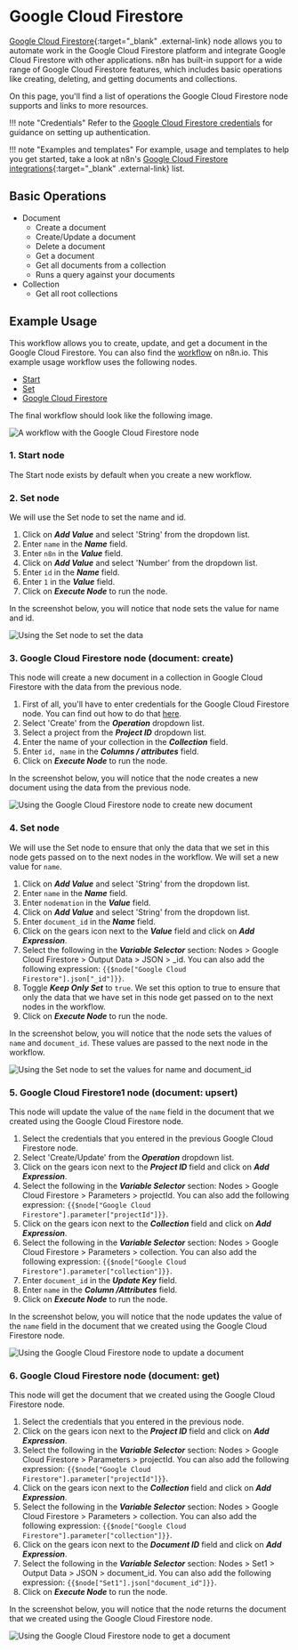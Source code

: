# Google Cloud Firestore

[Google Cloud Firestore](https://firebase.google.com/docs/firestore/){:target="_blank" .external-link} node allows you to automate work in the Google Cloud Firestore platform and integrate Google Cloud Firestore with other applications. n8n has built-in support for a wide range of Google Cloud Firestore features, which includes basic operations like creating, deleting, and getting documents and collections. 

On this page, you'll find a list of operations the Google Cloud Firestore node supports and links to more resources.

!!! note "Credentials"
    Refer to the [Google Cloud Firestore credentials](https://docs.n8n.io/integrations/builtin/credentials/google/) for guidance on setting up authentication. 

!!! note "Examples and templates"
    For example, usage and templates to help you get started, take a look at n8n's [Google Cloud Firestore integrations](https://n8n.io/integrations/google-cloud-firestore/){:target="_blank" .external-link} list.


## Basic Operations

* Document
    * Create a document
    * Create/Update a document
    * Delete a document
    * Get a document
    * Get all documents from a collection
    * Runs a query against your documents
* Collection
    * Get all root collections

## Example Usage

This workflow allows you to create, update, and get a document in the Google Cloud Firestore. You can also find the [workflow](https://n8n.io/workflows/839) on n8n.io. This example usage workflow uses the following nodes.
- [Start](/integrations/builtin/core-nodes/n8n-nodes-base.start/)
- [Set](/integrations/builtin/core-nodes/n8n-nodes-base.set/)
- [Google Cloud Firestore]()

The final workflow should look like the following image.

![A workflow with the Google Cloud Firestore node](/_images/integrations/builtin/app-nodes/googlecloudfirestore/workflow.png)

### 1. Start node

The Start node exists by default when you create a new workflow.

### 2. Set node

We will use the Set node to set the name and id.

1. Click on ***Add Value*** and select 'String' from the dropdown list.
2. Enter `name` in the ***Name*** field.
3. Enter `n8n` in the ***Value*** field.
4. Click on ***Add Value*** and select 'Number' from the dropdown list.
5. Enter `id` in the ***Name*** field.
6. Enter `1` in the ***Value*** field.
7. Click on ***Execute Node*** to run the node.

In the screenshot below, you will notice that node sets the value for name and id.

![Using the Set node to set the data](/_images/integrations/builtin/app-nodes/googlecloudfirestore/set_node.png)

### 3. Google Cloud Firestore node (document: create)

This node will create a new document in a collection in Google Cloud Firestore with the data from the previous node.

1. First of all, you'll have to enter credentials for the Google Cloud Firestore node. You can find out how to do that [here](/integrations/builtin/credentials/google/).
2. Select 'Create' from the ***Operation*** dropdown list.
3. Select a project from the ***Project ID*** dropdown list.
4. Enter the name of your collection in the ***Collection*** field.
5. Enter `id, name` in the ***Columns / attributes*** field.
6. Click on ***Execute Node*** to run the node.

In the screenshot below, you will notice that the node creates a new document using the data from the previous node.

![Using the Google Cloud Firestore node to create new document](/_images/integrations/builtin/app-nodes/googlecloudfirestore/googlecloudfirestore_node.png)

### 4. Set node

We will use the Set node to ensure that only the data that we set in this node gets passed on to the next nodes in the workflow. We will set a new value for `name`.

1. Click on ***Add Value*** and select 'String' from the dropdown list.
2. Enter `name` in the ***Name*** field.
3. Enter `nodemation` in the ***Value*** field.
4. Click on ***Add Value*** and select 'String' from the dropdown list.
5. Enter `document_id` in the ***Name*** field.
6. Click on the gears icon next to the ***Value*** field and click on ***Add Expression***.
7. Select the following in the ***Variable Selector*** section: Nodes > Google Cloud Firestore > Output Data > JSON > _id. You can also add the following expression: `{{$node["Google Cloud Firestore"].json["_id"]}}`.
8. Toggle ***Keep Only Set*** to `true`. We set this option to true to ensure that only the data that we have set in this node get passed on to the next nodes in the workflow.
9. Click on ***Execute Node*** to run the node.


In the screenshot below, you will notice that the node sets the values of `name` and `document_id`. These values are passed to the next node in the workflow.

![Using the Set node to set the values for name and document_id](/_images/integrations/builtin/app-nodes/googlecloudfirestore/set1_node.png)

### 5. Google Cloud Firestore1 node (document: upsert)

This node will update the value of the `name` field in the document that we created using the Google Cloud Firestore node.

1. Select the credentials that you entered in the previous Google Cloud Firestore node.
2. Select 'Create/Update' from the ***Operation*** dropdown list.
3. Click on the gears icon next to the ***Project ID*** field and click on ***Add Expression***.
4. Select the following in the ***Variable Selector*** section: Nodes > Google Cloud Firestore > Parameters > projectId. You can also add the following expression: `{{$node["Google Cloud Firestore"].parameter["projectId"]}}`.
5. Click on the gears icon next to the ***Collection*** field and click on ***Add Expression***.
6. Select the following in the ***Variable Selector*** section: Nodes > Google Cloud Firestore > Parameters > collection. You can also add the following expression: `{{$node["Google Cloud Firestore"].parameter["collection"]}}`.
7. Enter `document_id` in the ***Update Key*** field.
8. Enter `name` in the ***Column /Attributes*** field.
9. Click on ***Execute Node*** to run the node.


In the screenshot below, you will notice that the node updates the value of the `name` field in the document that we created using the Google Cloud Firestore node.

![Using the Google Cloud Firestore node to update a document](/_images/integrations/builtin/app-nodes/googlecloudfirestore/googlecloudfirestore1_node.png)

### 6. Google Cloud Firestore node (document: get)

This node will get the document that we created using the Google Cloud Firestore node.


1. Select the credentials that you entered in the previous node.
2. Click on the gears icon next to the ***Project ID*** field and click on ***Add Expression***.
3. Select the following in the ***Variable Selector*** section: Nodes > Google Cloud Firestore > Parameters > projectId. You can also add the following expression: `{{$node["Google Cloud Firestore"].parameter["projectId"]}}`.
4. Click on the gears icon next to the ***Collection*** field and click on ***Add Expression***.
5. Select the following in the ***Variable Selector*** section: Nodes > Google Cloud Firestore > Parameters > collection. You can also add the following expression: `{{$node["Google Cloud Firestore"].parameter["collection"]}}`.
6. Click on the gears icon next to the ***Document ID*** field and click on ***Add Expression***.
7. Select the following in the ***Variable Selector*** section: Nodes > Set1 > Output Data > JSON > document_id. You can also add the following expression: `{{$node["Set1"].json["document_id"]}}`.
8. Click on ***Execute Node*** to run the node.


In the screenshot below, you will notice that the node returns the document that we created using the Google Cloud Firestore node.

![Using the Google Cloud Firestore node to get a document](/_images/integrations/builtin/app-nodes/googlecloudfirestore/googlecloudfirestore2_node.png)
